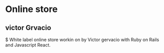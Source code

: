 # Online store

## victor Grvacio

\$ White label online store workin on by Victor gervacio with Ruby on Rails and Javascript React.
